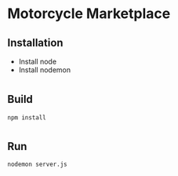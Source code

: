 # Motorcycle Marketplace
 
## Installation
- Install node
- Install nodemon

#
## Build
`npm install`

#
## Run
`nodemon server.js`

#